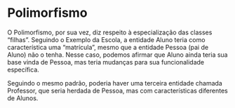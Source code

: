 # Polimorfismo

O Polimorfismo, por sua vez, diz respeito à especialização das classes “filhas”. Seguindo o Exemplo da Escola, a entidade Aluno teria como característica uma “matrícula”, mesmo que a entidade Pessoa (pai de Aluno) não o tenha. Nesse caso, podemos afirmar que Aluno ainda teria sua base vinda de Pessoa, mas teria mudanças para sua funcionalidade específica.

Seguindo o mesmo padrão, poderia haver uma terceira entidade chamada Professor, que seria herdada de Pessoa, mas com características diferentes de Alunos.

